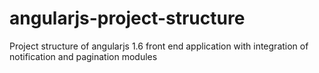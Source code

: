 # angularjs-project-structure
Project structure of angularjs 1.6 front end application with integration of notification and pagination modules
